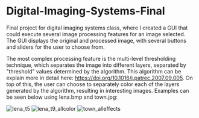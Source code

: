 # Digital-Imaging-Systems-Final

Final project for digital imaging systems class, where I created a GUI that could execute several image processing features for an image selected. The GUI displays the original and processed image, with several buttons and sliders for the user to choose from.

The most complex processing feature is the multi-level thresholding technique, which separates the image into different layers, separated by "threshold" values determined by the algorithm. This algorithm can be explain more in detail here: https://doi.org/10.1016/j.patrec.2007.09.005. On top of this, the user can choose to separately color each of the layers generated by the algorithm, resulting in interesting images. Examples can be seen below using lena.bmp and town.jpg:

![lena_t5](https://user-images.githubusercontent.com/60052720/112927310-9eae9580-90c9-11eb-9f25-43f8881c036f.PNG)
![lena_t9_allcolor](https://user-images.githubusercontent.com/60052720/112927277-98201e00-90c9-11eb-9411-4ca7e736a5d8.PNG)
![town_alleffects](https://user-images.githubusercontent.com/60052720/112927288-99e9e180-90c9-11eb-99d8-3d643f5b4e29.PNG)
